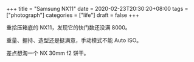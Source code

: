 +++
title = "Samsung NX11"
date = 2020-02-23T20:30:20+08:00
tags = ["photograph"]
categories = ["life"]
draft = false
+++

重拾压箱底的 NX11，发现它的快门数还没满 8000。

重量、握持、造型还是挺满意，手动模式不能 Auto ISO。

差点想淘一个 NX 30mm f2 饼干。
